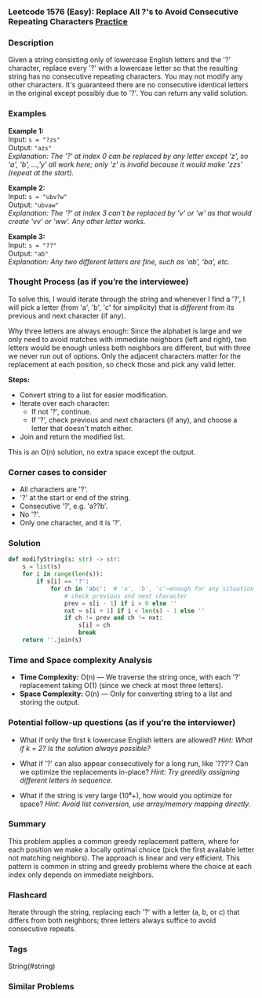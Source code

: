 ### Leetcode 1576 (Easy): Replace All ?'s to Avoid Consecutive Repeating Characters [Practice](https://leetcode.com/problems/replace-all-s-to-avoid-consecutive-repeating-characters)

### Description  
Given a string consisting only of lowercase English letters and the '?' character, replace every '?' with a lowercase letter so that the resulting string has no consecutive repeating characters. You may not modify any other characters. It's guaranteed there are no consecutive identical letters in the original except possibly due to '?'. You can return any valid solution.

### Examples  

**Example 1:**  
Input: `s = "?zs"`  
Output: `"azs"`  
*Explanation: The '?' at index 0 can be replaced by any letter except 'z', so 'a', 'b', ...,'y' all work here; only 'z' is invalid because it would make 'zzs' (repeat at the start).*  

**Example 2:**  
Input: `s = "ubv?w"`  
Output: `"ubvaw"`  
*Explanation: The '?' at index 3 can't be replaced by 'v' or 'w' as that would create 'vv' or 'ww'. Any other letter works.*  

**Example 3:**  
Input: `s = "??"`  
Output: `"ab"`  
*Explanation: Any two different letters are fine, such as 'ab', 'ba', etc.*  


### Thought Process (as if you’re the interviewee)  
To solve this, I would iterate through the string and whenever I find a '?', I will pick a letter (from 'a', 'b', 'c' for simplicity) that is *different* from its previous and next character (if any).

Why three letters are always enough: Since the alphabet is large and we only need to avoid matches with immediate neighbors (left and right), two letters would be enough unless both neighbors are different, but with three we never run out of options. Only the adjacent characters matter for the replacement at each position, so check those and pick any valid letter.

**Steps:**
- Convert string to a list for easier modification.
- Iterate over each character:
    - If not '?', continue.
    - If '?', check previous and next characters (if any), and choose a letter that doesn't match either.
- Join and return the modified list.

This is an O(n) solution, no extra space except the output.

### Corner cases to consider  
- All characters are '?'.
- '?' at the start or end of the string.
- Consecutive '?', e.g. 'a??b'.
- No '?'.
- Only one character, and it is '?'.

### Solution

```python
def modifyString(s: str) -> str:
    s = list(s)
    for i in range(len(s)):
        if s[i] == '?':
            for ch in 'abc':  # 'a', 'b', 'c'—enough for any situation
                # check previous and next character
                prev = s[i - 1] if i > 0 else ''
                nxt = s[i + 1] if i < len(s) - 1 else ''
                if ch != prev and ch != nxt:
                    s[i] = ch
                    break
    return ''.join(s)
```

### Time and Space complexity Analysis  

- **Time Complexity:** O(n) — We traverse the string once, with each '?' replacement taking O(1) (since we check at most three letters).
- **Space Complexity:** O(n) — Only for converting string to a list and storing the output.


### Potential follow-up questions (as if you’re the interviewer)  

- What if only the first k lowercase English letters are allowed?
  *Hint: What if k = 2? Is the solution always possible?*

- What if '?' can also appear consecutively for a long run, like '???'? Can we optimize the replacements in-place?
  *Hint: Try greedily assigning different letters in sequence.*

- What if the string is very large (10⁶+), how would you optimize for space?
  *Hint: Avoid list conversion, use array/memory mapping directly.*

### Summary
This problem applies a common greedy replacement pattern, where for each position we make a locally optimal choice (pick the first available letter not matching neighbors). The approach is linear and very efficient. This pattern is common in string and greedy problems where the choice at each index only depends on immediate neighbors.


### Flashcard
Iterate through the string, replacing each '?' with a letter (a, b, or c) that differs from both neighbors; three letters always suffice to avoid consecutive repeats.

### Tags
String(#string)

### Similar Problems
